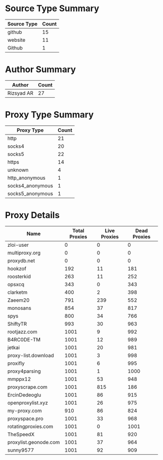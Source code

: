 # Source Type Summary

| Source Type | Count |
|-------------|-------|
| github | 15 |
| website | 11 |
| Github | 1 |


# Author Summary

| Author | Count |
|--------|-------|
| Rizsyad AR | 27 |


# Proxy Type Summary

| Proxy Type | Count |
|------------|-------|
| http | 21 |
| socks4 | 20 |
| socks5 | 22 |
| https | 14 |
| unknown | 4 |
| http_anonymous | 1 |
| socks4_anonymous | 1 |
| socks5_anonymous | 1 |


# Proxy Details

| Name | Total Proxies | Live Proxies | Dead Proxies |
|------|---------------|--------------|---------------|
| zloi-user | 0 | 0 | 0 |
| multiproxy.org | 0 | 0 | 0 |
| proxydb.net | 0 | 0 | 0 |
| hookzof | 192 | 11 | 181 |
| roosterkid | 263 | 11 | 252 |
| opsxcq | 343 | 0 | 343 |
| clarketm | 400 | 2 | 398 |
| Zaeem20 | 791 | 239 | 552 |
| monosans | 854 | 37 | 817 |
| spys | 800 | 34 | 766 |
| ShiftyTR | 993 | 30 | 963 |
| rootjazz.com | 1001 | 9 | 992 |
| B4RC0DE-TM | 1001 | 12 | 989 |
| jetkai | 1001 | 20 | 981 |
| proxy-list.download | 1001 | 3 | 998 |
| proxifly | 1001 | 6 | 995 |
| proxy4parsing | 1001 | 1 | 1000 |
| mmppx12 | 1001 | 53 | 948 |
| proxyscrape.com | 1001 | 815 | 186 |
| ErcinDedeoglu | 1001 | 86 | 915 |
| openproxylist.xyz | 1001 | 26 | 975 |
| my-proxy.com | 910 | 86 | 824 |
| proxyspace.pro | 1001 | 33 | 968 |
| rotatingproxies.com | 1001 | 0 | 1001 |
| TheSpeedX | 1001 | 81 | 920 |
| proxylist.geonode.com | 1001 | 37 | 964 |
| sunny9577 | 1001 | 92 | 909 |
